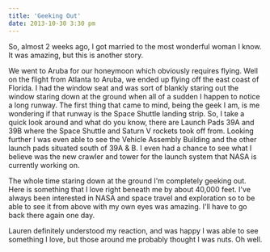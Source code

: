 ```yaml
---
title: 'Geeking Out'
date: 2013-10-30 3:30 pm
---
```


So, almost 2 weeks ago, I got married to the most wonderful woman I know. It was amazing, but this is another story.

We went to Aruba for our honeymoon which obviously requires flying. Well on the flight from Atlanta to Aruba, we ended up flying off the east coast of Florida. I had the window seat and was sort of blankly staring out the window staring down at the ground when all of a sudden I happen to notice a long runway. The first thing that came to mind, being the geek I am, is me wondering if that runway is the Space Shuttle landing strip. So, I take a quick look around and what do you know, there are Launch Pads 39A and 39B where the Space Shuttle and Saturn V rockets took off from. Looking further I was even able to see the Vehicle Assembly Building and the other launch pads situated south of 39A & B. I even had a chance to see what I believe was the new crawler and tower for the launch system that NASA is currently working on.

The whole time staring down at the ground I'm completely geeking out. Here is something that I love right beneath me by about 40,000 feet. I've always been interested in NASA and space travel and exploration so to be able to see it from above with my own eyes was amazing. I'll have to go back there again one day.

Lauren definitely understood my reaction, and was happy I was able to see something I love, but those around me probably thought I was nuts. Oh well.

